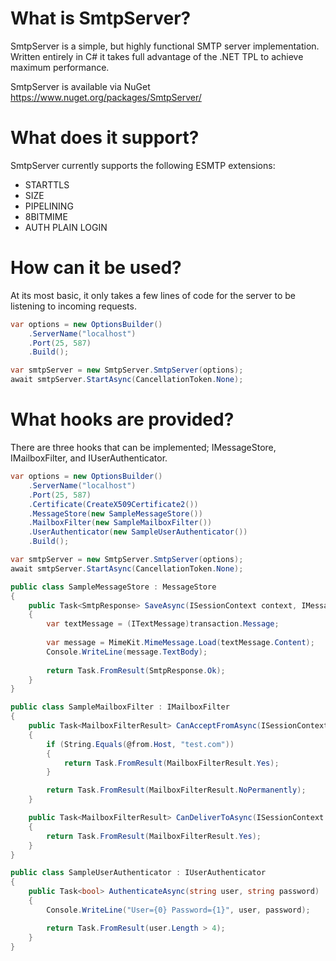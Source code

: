 # What is SmtpServer?
SmtpServer is a simple, but highly functional SMTP server implementation. Written entirely in C# it takes full advantage of the .NET TPL to achieve maximum performance.

SmtpServer is available via NuGet https://www.nuget.org/packages/SmtpServer/

# What does it support?
SmtpServer currently supports the following ESMTP extensions:
* STARTTLS
* SIZE
* PIPELINING
* 8BITMIME
* AUTH PLAIN LOGIN

# How can it be used?

At its most basic, it only takes a few lines of code for the server to be listening to incoming requests.

```cs
var options = new OptionsBuilder()
    .ServerName("localhost")
    .Port(25, 587)
    .Build();

var smtpServer = new SmtpServer.SmtpServer(options);
await smtpServer.StartAsync(CancellationToken.None);
```

# What hooks are provided?
There are three hooks that can be implemented; IMessageStore, IMailboxFilter, and IUserAuthenticator.
```cs
var options = new OptionsBuilder()
    .ServerName("localhost")
    .Port(25, 587)
    .Certificate(CreateX509Certificate2())
    .MessageStore(new SampleMessageStore())
    .MailboxFilter(new SampleMailboxFilter())
    .UserAuthenticator(new SampleUserAuthenticator())
    .Build();

var smtpServer = new SmtpServer.SmtpServer(options);
await smtpServer.StartAsync(CancellationToken.None);
```

```cs
public class SampleMessageStore : MessageStore
{
    public Task<SmtpResponse> SaveAsync(ISessionContext context, IMessageTransaction transaction, CancellationToken cancellationToken)
    {
        var textMessage = (ITextMessage)transaction.Message;
        
        var message = MimeKit.MimeMessage.Load(textMessage.Content);
        Console.WriteLine(message.TextBody);
    
        return Task.FromResult(SmtpResponse.Ok);
    }
}
```

```cs
public class SampleMailboxFilter : IMailboxFilter
{
    public Task<MailboxFilterResult> CanAcceptFromAsync(ISessionContext context, IMailbox @from, int size = 0)
    {
        if (String.Equals(@from.Host, "test.com"))
        {
            return Task.FromResult(MailboxFilterResult.Yes);   
        }

        return Task.FromResult(MailboxFilterResult.NoPermanently);
    }

    public Task<MailboxFilterResult> CanDeliverToAsync(ISessionContext context, IMailbox to, IMailbox @from)
    {
        return Task.FromResult(MailboxFilterResult.Yes);
    }
}
```

```cs  
public class SampleUserAuthenticator : IUserAuthenticator
{
    public Task<bool> AuthenticateAsync(string user, string password)
    {
        Console.WriteLine("User={0} Password={1}", user, password);

        return Task.FromResult(user.Length > 4);
    }
}
```
